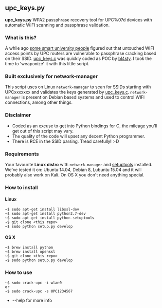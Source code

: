 ## upc_keys.py ##

**upc_keys.py** WPA2 passphrase recovery tool for UPC%07d devices with automatic WIFI scanning and passphrase validation.

### What is this? ###

A while ago [some smart university people](https://www.usenix.org/system/files/conference/woot15/woot15-paper-lorente.pdf) figured out that untouched WIFI access points by UPC routers are vulnerable to passphrase cracking based on their SSID. [upc_keys.c](https://haxx.in/upc_keys.c) was quickly coded as POC by [bl4sty](https://twitter.com/bl4sty). I took the time to 'weaponize' it with this little script.

### Built exclusively for network-manager ###

This script uses on Linux `network-manager` to scan for SSIDs starting with UPCxxxxxxx and validates the keys generated by [upc_keys.c](https://haxx.in/upc_keys.c). `network-manager` is present on Debian based systems and used to control WIFI connections, among other things.

### Disclaimer ###

- Coded as an excuse to get into Python bindings for C, the mileage you'll get out of this script may vary. 
- The quality of the code will upset any decent Python programmer.
- There is RCE in the SSID parsing. Tread carefully! :-D

### Requirements ###
Your favourite **Linux distro** with `network-manager` and [setuptools](https://pypi.python.org/pypi/setuptools) installed. We've tested it on: Ubuntu 14.04, Debian 8, Lubuntu 15.04 and it will probably also work on Kali.
On OS X you don't need anything special.


### How to install ###

#### Linux ###

```
~$ sudo apt-get install libssl-dev
~$ sudo apt-get install python2.7-dev
~$ sudo apt-get install python-setuptools
~$ git clone <this repo>
~$ sudo python setup.py develop
```

#### OS X ####

```
~$ brew install python
~$ brew install openssl
~$ git clone <this repo>
~$ sudo python setup.py develop
```

### How to use ###

```
~$ sudo crack-upc -i wlan0 
or
~$ sudo crack-upc -s UPC1234567
```
- --help for more info


